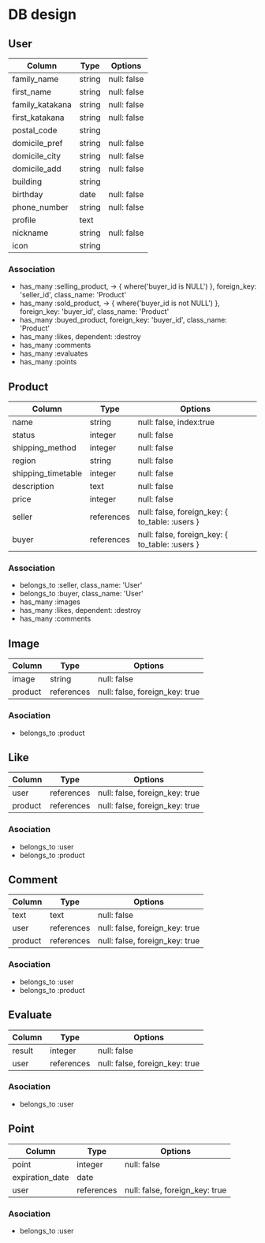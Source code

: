 # DB design

## User
|Column|Type|Options|
|------|----|-------|
|family_name|string|null: false|
|first_name|string|null: false|
|family_katakana|string|null: false|
|first_katakana|string|null: false|
|postal_code|string| |
|domicile_pref|string|null: false|
|domicile_city|string|null: false|
|domicile_add|string|null: false|
|building|string| |
|birthday|date|null: false|
|phone_number|string|null: false|
|profile|text| |
|nickname|string|null: false|
|icon|string| |

### Association
- has_many :selling_product, -> { where('buyer_id is NULL') }, foreign_key: 'seller_id', class_name: 'Product'
- has_many :sold_product, -> { where('buyer_id is not NULL') }, foreign_key: 'buyer_id', class_name: 'Product'
- has_many :buyed_product, foreign_key: 'buyer_id', class_name: 'Product'
- has_many :likes, dependent: :destroy
- has_many :comments
- has_many :evaluates
- has_many :points

## Product
|Column|Type|Options|
|------|----|-------|
|name|string|null: false, index:true|
|status|integer|null: false|
|shipping_method|integer|null: false|
|region|string|null: false|
|shipping_timetable|integer|null: false|
|description|text|null: false|
|price|integer|null: false|
|seller|references|null: false, foreign_key: { to_table: :users }|
|buyer|references|null: false, foreign_key: { to_table: :users }|

### Association
- belongs_to :seller, class_name: 'User'
- belongs_to :buyer, class_name: 'User'
- has_many :images
- has_many :likes, dependent: :destroy
- has_many :comments

## Image
|Column|Type|Options|
|------|----|-------|
|image|string|null: false|
|product|references|null: false, foreign_key: true|

### Asociation
- belongs_to :product

## Like
|Column|Type|Options|
|------|----|-------|
|user|references|null: false, foreign_key: true|
|product|references|null: false, foreign_key: true|

### Asociation
- belongs_to :user
- belongs_to :product

## Comment
|Column|Type|Options|
|------|----|-------|
|text|text|null: false|
|user|references|null: false, foreign_key: true|
|product|references|null: false, foreign_key: true|

### Asociation
- belongs_to :user
- belongs_to :product

## Evaluate
|Column|Type|Options|
|------|----|-------|
|result|integer|null: false|
|user|references|null: false, foreign_key: true|

### Asociation
- belongs_to :user

## Point
|Column|Type|Options|
|------|----|-------|
|point|integer|null: false|
|expiration_date|date| |
|user|references|null: false, foreign_key: true|

### Asociation
- belongs_to :user
